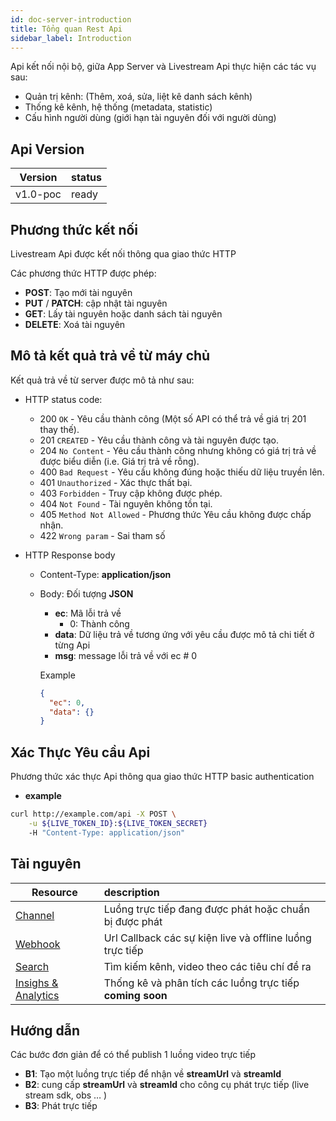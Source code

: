 ```yaml
---
id: doc-server-introduction
title: Tổng quan Rest Api
sidebar_label: Introduction
---
```


Api kết nối nội bộ, giữa App Server và Livestream Api thực hiện các tác vụ sau:
* Quản trị kênh: (Thêm, xoá, sửa, liệt kê danh sách kênh)
* Thống kê kênh, hệ thống (metadata, statistic)
* Cấu hình người dùng (giới hạn tài nguyên đối với người dùng)

## Api Version

| Version  | status |
| -------- | ------ |
| v1.0-poc | ready  |

## Phương thức kết nối

Livestream Api được kết nối thông qua giao thức HTTP

Các phương thức HTTP được phép:
* **POST**: Tạo mới tài nguyên
* **PUT** / **PATCH**: cập nhật tài nguyên
* **GET**: Lấy tài nguyên hoặc danh sách tài nguyên
* **DELETE**: Xoá tài nguyên

## Mô tả kết quả trả về từ máy chủ

Kết quả trả về từ server được mô tả như sau:

* HTTP status code:
  * 200 `OK` - Yêu cầu thành công (Một số API có thể trả về giá trị 201 thay thế).
  * 201 `CREATED` - Yêu cầu thành công và tài nguyên được tạo.
  * 204 `No Content` - Yêu cầu thành công nhưng không có giá trị trả về được biểu diễn (i.e. Giá trị trả về rỗng).
  * 400 `Bad Request` - Yêu cầu không đúng hoặc thiếu dữ liệu truyền lên.
  * 401 `Unauthorized` - Xác thực thất bại.
  * 403 `Forbidden` - Truy cập không được phép.
  * 404 `Not Found` - Tài nguyên không tồn tại.
  * 405 `Method Not Allowed` - Phương thức Yêu cầu không được chấp nhận.
  * 422 `Wrong param` - Sai tham số


* HTTP Response body
  * Content-Type: **application/json**
  * Body: Đối tượng **JSON**
    * **ec**: Mã lỗi trả về
      * 0: Thành công
    * **data**: Dữ liệu trả về tương ứng với yêu cầu được mô tả chi tiết ở từng Api
    * **msg**: message lỗi trả về với ec # 0

    Example
    ```json
    {
      "ec": 0,
      "data": {}
    }
    ```

## Xác Thực Yêu cầu Api

Phương thức xác thực Api thông qua giao thức HTTP basic authentication

* **example**

```bash
curl http://example.com/api -X POST \
    -u ${LIVE_TOKEN_ID}:${LIVE_TOKEN_SECRET}
    -H "Content-Type: application/json"

```
## Tài nguyên

| Resource                                       | description                                               |
| ---------------------------------------------- |:--------------------------------------------------------- |
| [Channel](api-server-channel)                  | Luồng trực tiếp đang được phát hoặc chuẩn bị được phát    |
| [Webhook](api-server-webhook)                  | Url Callback các sự kiện live và offline luồng trực tiếp  |
| [Search](doc-server-introduction)              | Tìm kiếm kênh, video theo các tiêu chí đề ra              |
| [Insighs & Analytics](doc-server-introduction) | Thống kê và phân tích các luồng trực tiếp **coming soon** |

## Hướng dẫn

Các bước đơn giản để có thể publish 1 luồng video trực tiếp

* **B1**: Tạo một luồng trực tiếp để nhận về **streamUrl** và **streamId**
* **B2**: cung cấp **streamUrl** và **streamId** cho công cụ phát trực tiếp (live stream sdk, obs … )
* **B3**: Phát trực tiếp